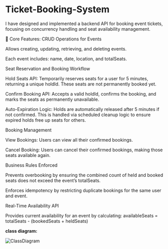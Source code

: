 # Ticket-Booking-System

I have designed and implemented a backend API for booking event tickets, focusing on concurrency handling and seat availability management.

🔧 Core Features:
CRUD Operations for Events

Allows creating, updating, retrieving, and deleting events.

Each event includes: name, date, location, and totalSeats.

Seat Reservation and Booking Workflow

Hold Seats API: Temporarily reserves seats for a user for 5 minutes, returning a unique holdId. These seats are not permanently booked yet.

Confirm Booking API: Accepts a valid holdId, confirms the booking, and marks the seats as permanently unavailable.

Auto-Expiration Logic: Holds are automatically released after 5 minutes if not confirmed. This is handled via scheduled cleanup logic to ensure expired holds free up seats for others.

Booking Management

View Bookings: Users can view all their confirmed bookings.

Cancel Booking: Users can cancel their confirmed bookings, making those seats available again.

Business Rules Enforced

Prevents overbooking by ensuring the combined count of held and booked seats does not exceed the event’s totalSeats.

Enforces idempotency by restricting duplicate bookings for the same user and event.

Real-Time Availability API

Provides current availability for an event by calculating:
availableSeats = totalSeats - (bookedSeats + heldSeats)

**class diagram:**

![ClassDiagram](https://github.com/user-attachments/assets/0410df46-30ec-4a9a-b8be-317e52ae4fa8)
